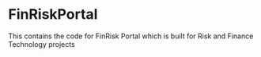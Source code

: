 # FinRiskPortal
This contains the code for FinRisk Portal which is built for Risk and Finance Technology projects
